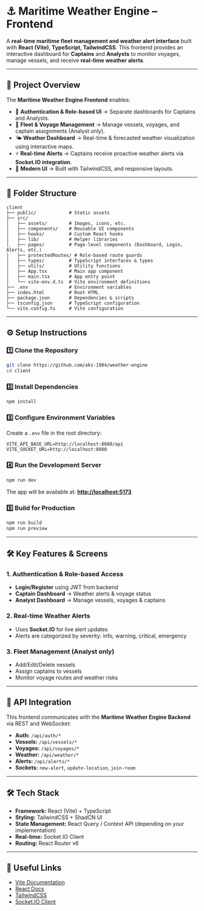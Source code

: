 # ⚓ Maritime Weather Engine – Frontend

A **real-time maritime fleet management and weather alert interface** built with **React (Vite), TypeScript, TailwindCSS**.
This frontend provides an interactive dashboard for **Captains** and **Analysts** to monitor voyages, manage vessels, and receive **real-time weather alerts**.

---

## 📖 Project Overview

The **Maritime Weather Engine Frontend** enables:

* 🔐 **Authentication & Role-based UI** → Separate dashboards for Captains and Analysts.
* 🚢 **Fleet & Voyage Management** → Manage vessels, voyages, and captain assignments (Analyst only).
* 🌤️ **Weather Dashboard** → Real-time & forecasted weather visualization using interactive maps.
* ⚡ **Real-time Alerts** → Captains receive proactive weather alerts via **Socket.IO integration**.
* 🎨 **Modern UI** → Built with TailwindCSS, and responsive layouts.

---

## 📂 Folder Structure

```
client
├── public/            # Static assets
├── src/
│   ├── assets/        # Images, icons, etc.
│   ├── components/    # Reusable UI components
│   ├── hooks/         # Custom React hooks
│   ├── lib/           # Helper libraries
│   ├── pages/         # Page-level components (Dashboard, Login, Alerts, etc.)
│   ├── protectedRoutes/ # Role-based route guards
│   ├── types/         # TypeScript interfaces & types
│   ├── utils/         # Utility functions
│   ├── App.tsx        # Main app component
│   ├── main.tsx       # App entry point
│   └── vite-env.d.ts  # Vite environment definitions
├── .env               # Environment variables
├── index.html         # Root HTML
├── package.json       # Dependencies & scripts
├── tsconfig.json      # TypeScript configuration
└── vite.config.ts     # Vite configuration
```

---

## ⚙️ Setup Instructions

### 1️⃣ Clone the Repository

```bash
git clone https://github.com/aks-1904/weather-engine
cd client
```

### 2️⃣ Install Dependencies

```bash
npm install
```

### 3️⃣ Configure Environment Variables

Create a `.env` file in the root directory:

```env
VITE_API_BASE_URL=http://localhost:8080/api
VITE_SOCKET_URL=http://localhost:8080
```

### 4️⃣ Run the Development Server

```bash
npm run dev
```

The app will be available at:
**[http://localhost:5173](http://localhost:5173)**

### 5️⃣ Build for Production

```bash
npm run build
npm run preview
```

---

## 🛠️ Key Features & Screens

### 1. Authentication & Role-based Access

* **Login/Register** using JWT from backend
* **Captain Dashboard** → Weather alerts & voyage status
* **Analyst Dashboard** → Manage vessels, voyages & captains

### 2. Real-time Weather Alerts

* Uses **Socket.IO** for live alert updates
* Alerts are categorized by severity: info, warning, critical, emergency

### 3. Fleet Management (Analyst only)

* Add/Edit/Delete vessels
* Assign captains to vessels
* Monitor voyage routes and weather risks

---

## 🚀 API Integration

This frontend communicates with the **Maritime Weather Engine Backend** via REST and WebSocket:

* **Auth:** `/api/auth/*`
* **Vessels:** `/api/vessels/*`
* **Voyages:** `/api/voyages/*`
* **Weather:** `/api/weather/*`
* **Alerts:** `/api/alerts/*`
* **Sockets:** `new-alert`, `update-location`, `join-room`

---

## 🛠️ Tech Stack

* **Framework:** React (Vite) + TypeScript
* **Styling:** TailwindCSS + ShadCN UI
* **State Management:** React Query / Context API (depending on your implementation)
* **Real-time:** Socket.IO Client
* **Routing:** React Router v6

---

## 📎 Useful Links

* [Vite Documentation](https://vitejs.dev/)
* [React Docs](https://react.dev/)
* [TailwindCSS](https://tailwindcss.com/)
* [Socket.IO Client](https://socket.io/docs/v4/client-api/)
